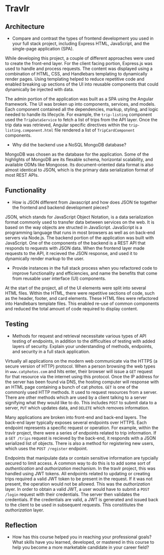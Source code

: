 # Travlr

## Architecture

- Compare and contrast the types of frontend development you used in your full stack project, including Express HTML, JavaScript, and the single-page application (SPA).

While developing this project, a couple of different approaches were used to create the front-end layer. For the client facing portion, Express.js was used to handle and process
requests. The content was displayed using a combination of HTML, CSS, and Handlebars templating to dynamically render pages. Using templating helped to reduce repetitive code
and enabled breaking up sections of the UI into reusable components that could dynamically be injected with data.

The admin portion of the application was built as a SPA using the Angular framework. The UI was broken up into components, services, and models. Each component contained
all the dependencies, markup, styling, and logic needed to handle its lifecycle. For example, the `trip-listing` component used the `TripDataService` to fetch a list of
trips from the API layer. Once the trip data was retrieved, Angular specific directives within the `trip-listing.component.html` file rendered a list of `TripCardComponent` components.

- Why did the backend use a NoSQL MongoDB database?

MongoDB was chosen as the database for the application. Some of the highlights of MongoDB are its flexable schema, horizontal scalability, and available ODMs like Mongoose.
Its document-oriented data format is also almost identical to JSON, which is the primary data serialization format of most REST APIs.

## Functionality

- How is JSON different from Javascript and how does JSON tie together the frontend and backend development pieces?

JSON, which stands for JavaScript Object Notation, is a data serialization format commonly used to transfer data between services on the web.
It is based on the way objects are structed in JavaScript.
JavaScript is a programming language that runs in most browsers as well as on back-end servers via Node.js.
The backend portion of the application was built with JavaScript.
One of the components of the backend is a REST API that responds to requests with JSON data.
When the frontend layer made requests to the API, it recieved the JSON response, and used it to dynamically render markup to the user.

- Provide instances in the full stack process when you refactored code to improve functionality and efficiencies, and name the benefits that come from reusable user interface (UI) components.

At the start of the project, all of the UI elements were split into several HTML files. Within the HTML, there were repetitive sections of code, such as the header, footer, and card elements.
These HTML files were refactored into Handlebars template files. This enabled re-use of common components and reduced the total amount of code required to display content.

## Testing

- Methods for request and retrieval necessitate various types of API testing of endpoints, in addition to the difficulties of testing with added layers of security. Explain your understanding of methods, endpoints, and security in a full stack application.

Virtually all applications on the modern web communicate via the HTTPS (a secure version of HTTP) protocol. When a person browsing the web types in `www.catphotos.com` and hits enter,
their browser will issue a `GET` request for that resource via the internet using this protocol. Once the IP address for the server has been found via DNS, the hosting computer will response with an HTML page
containing a bunch of cat photos.
`GET` is one of the commonly used HTTP methods. It used to request resources from a server.
There are other methods which are used by a client talking to a server signifying what they would like to do.
This includes `POST` to submit data to a server, `PUT` which updates data, and `DELETE` which removes information.

Many applications are broken into front-end and back-end layers. The back-end layer typically exposes several endpoints over HTTPS. Each endpoint represents
a specific request or operation. For example, within the travlr project, there were a series of endpoints related to trip information.
If a `GET /trips` request is recieved by the back-end, it responds with a JSON serialized list of objects. There is also a method for registering new users, which uses
the `POST /register` endpoint.

Endpoints that manipulate data or contain sensitive information are typcially secured to limit access. A common way to do this is to add some sort of *authentication* and *authorization* mechanism.
In the travlr project, this was handled using JWT tokens. All endpoints related to updating or creating trips required a valid JWT token to be present in the request.
If it was not present, the operation would not be allowed. This was the *authorization* layer.
In order to obtain a valid JWT, a user would have to submit a `POST /login` request with their credentials. The server then validates the credentials.
If the credentials are valid, a JWT is generated and issued back to the client to be used in subsequent requests.
This constitiutes the *authorization* layer.

## Reflection

- How has this course helped you in reaching your professional goals? What skills have you learned, developed, or mastered in this course to help you become a more marketable candidate in your career field?


